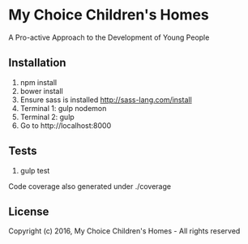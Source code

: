 # My Choice Children's Homes

A Pro-active Approach to the Development of Young People

## Installation

1. npm install
2. bower install
3. Ensure sass is installed http://sass-lang.com/install
3. Terminal 1: gulp nodemon
4. Terminal 2: gulp
5. Go to http://localhost:8000

## Tests
1. gulp test

Code coverage also generated under ./coverage

## License

Copyright (c) 2016, My Choice Children's Homes - All rights reserved
